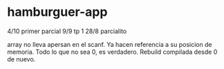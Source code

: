# hamburguer-app

4/10 primer parcial
9/9 tp 1
28/8 parcialito 

array no lleva apersan en el scanf. Ya hacen referencia a su posicion de memoria. Todo lo que no sea 0, es verdadero. Rebuild compilada desde 0 de nuevo. 
